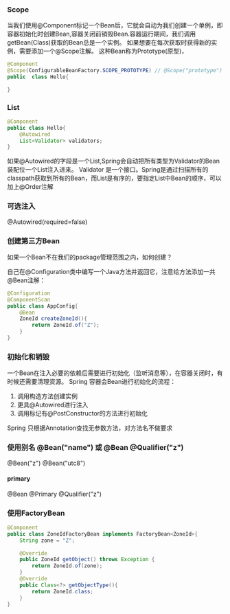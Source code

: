 ### Scope 

当我们使用@Component标记一个Bean后，它就会自动为我们创建一个单例，即容器初始化时创建Bean,容器关闭前销毁Bean.容器运行期间，我们调用getBean(Class)获取的Bean总是一个实例。
如果想要在每次获取时获得新的实例，需要添加一个@Scope注解。 这种Bean称为Prototype(原型)，

```java
@Component
@Scope(ConfigurableBeanFactory.SCOPE_PROTOTYPE) // @Scope("prototype")
public  class Hello{
    
}
```
### List
```java
@Component
public class Hello{
    @Autowired
    List<Validator> validators;
}
```

如果@Autowired的字段是一个List,Spring会自动把所有类型为Validator的Bean装配位一个List注入进来。 Validator 是一个接口。Spring是通过扫描所有的classpath获取到所有的Bean，而List是有序的，要指定List中Bean的顺序，可以加上@Order注解

### 可选注入

@Autowired(required=false)

### 创建第三方Bean

如果一个Bean不在我们的package管理范围之内，如何创建？

自己在@Configuration类中编写一个Java方法并返回它，注意给方法添加一共@Bean注解：

```java
@Configuration
@ComponentScan
public class AppConfig{
    @Bean
    ZoneId createZoneId(){
        return ZoneId.of("Z");
    }
}
```

### 初始化和销毁

一个Bean在注入必要的依赖后需要进行初始化（监听消息等），在容器关闭时，有时候还需要清理资源。
Spring 容器会Bean进行初始化的流程：
1. 调用构造方法创建实例
2. 更具@Autowired进行注入
3. 调用标记有@PostConstructor的方法进行初始化

Spring 只根据Annotation查找无参数方法，对方法名不做要求

### 使用别名 @Bean("name") 或 @Bean  @Qualifier("z")


@Bean("z")
@Bean("utc8")


#### primary

@Bean
@Primary
@Qualifier("z")


### 使用FactoryBean

```java
@Component
public class ZoneIdFactoryBean implements FactoryBean<ZoneId>{
    String zone = "Z";
    
    @Override
    public ZoneId getObject() throws Exception {
        return ZoneId.of(zone);
    }
    @Override
    public Class<?> getObjectType(){
        return ZoneId.class;
    }
}
```


